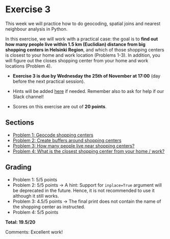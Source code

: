 # Exercise 3

This week we will practice how to do geocoding, spatial joins and nearest neighbour analysis in Python. 

In this exercise, we will work with a practical case: the goal is to **find out how many people live within 1.5 km (Euclidian) distance from big shopping centers in Helsinki Region**, and which of those shopping centers is closest to your home and work location (Problems 1-3). In addition, you will figure out the closes shopping center from your home and work locations (Problem 4). 


- **Exercise 3 is due by Wednesday the 25th of November at 17:00** (day before the next practical session).


- Hints will be added [here](https://automating-gis-processes.github.io/site/lessons/L3/exercise-3.html) if needed. Remember also to ask for help if our Slack channel!

- Scores on this exercise are out of **20 points**.

## Sections

 - [Problem 1: Geocode shopping centers](Exercise-3-Problem-1-3.ipynb#problem-1-geocode-shopping-centers-5-points)
 - [Problem 2: Create buffers around shopping centers](Exercise-3-Problem-1-3.ipynb#problem-2-create-buffers-around-shopping-centers-5-points)
 - [Problem 3: How many people live near shopping centers?](Exercise-3-Problem-1-3.ipynb#problem-3-how-many-people-live-near-shopping-centers-5-points)
 - [Problem 4: What is the closest shopping center from your home / work?](Exercise-3-Problem-4)
 
 ## Grading

- Problem 1: 5/5 points
- Problem 2: 5/5 points -> A hint: Support for `inplace=True` argument will be deprecated in the future. Hence, it is not recommended to use it although it still works.
- Problem 3: 4.5/5 points -> The final print does not contain the name of the shopping center as instructed.
- Problem 4: 5/5 points

**Total: 19.5/20**

Comments: Excellent work!